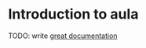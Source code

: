 # Introduction to aula

TODO: write [great documentation](http://jacobian.org/writing/what-to-write/)
